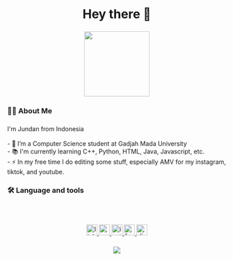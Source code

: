 <h1 align="center">Hey there 👋</h1>

###

<div align="center">
  <img height="150" src="https://media.giphy.com/media/v1.Y2lkPTc5MGI3NjExcWNiYXJ4MDZtcjhocTQ4M3F6eXp3OXRlZmtxenV3MTd0aTVnYno3eSZlcD12MV9naWZzX3NlYXJjaCZjdD1n/wkSz1qFCMMcDN2pB6Q/giphy.gif"  />
</div>

###

<h3 align="left">👩‍💻  About Me</h3>

###

<p align="left">I'm Jundan from Indonesia<br><br>- 🔭 I’m a Computer Science student at Gadjah Mada University<br>- 📚 I'm currently learning C++, Python, HTML, Java, Javascript, etc.<br>- ⚡ In my free time I do editing some stuff, especially AMV for my instagram, tiktok, and youtube.</p>

###

<h3 align="left">🛠 Language and tools</h3>

###

<div align="left">
  <img src="https://cdn.jsdelivr.net/gh/devicons/devicon/icons/aftereffects/aftereffects-original.svg" height="1" alt="aftereffects logo"  />
  <img width="1" />
  <img src="https://cdn.jsdelivr.net/gh/devicons/devicon/icons/cplusplus/cplusplus-original.svg" height="1" alt="cplusplus logo"  />
  <img width="1" />
  <img src="https://cdn.jsdelivr.net/gh/devicons/devicon/icons/javascript/javascript-original.svg" height="1" alt="javascript logo"  />
  <img width="1" />
  <img src="https://cdn.jsdelivr.net/gh/devicons/devicon/icons/java/java-original.svg" height="1" alt="java logo"  />
  <img width="1" />
  <img src="https://cdn.jsdelivr.net/gh/devicons/devicon/icons/python/python-original.svg" height="1" alt="python logo"  />
  <img width="1" />
  <img src="https://cdn.jsdelivr.net/gh/devicons/devicon/icons/illustrator/illustrator-plain.svg" height="1" alt="illustrator logo"  />
  <img width="1" />
  <img src="https://cdn.jsdelivr.net/gh/devicons/devicon/icons/blender/blender-original.svg" height="1" alt="blender logo"  />
  <img width="1" />
  <img src="https://cdn.jsdelivr.net/gh/devicons/devicon/icons/premierepro/premierepro-plain.svg" height="1" alt="premierepro logo"  />
</div>

###

<div align="center">
  <a href="https://www.linkedin.com/in/jundan-saiful-haq-82a8972b1/" target="_blank">
    <img src="https://img.shields.io/static/v1?message=LinkedIn&logo=linkedin&label=&color=0077B5&logoColor=white&labelColor=&style=for-the-badge" height="25" alt="linkedin logo"  />
  </a>
  <a href="https://www.youtube.com/@jundnn._" target="_blank">
    <img src="https://img.shields.io/static/v1?message=Youtube&logo=youtube&label=&color=FF0000&logoColor=white&labelColor=&style=for-the-badge" height="25" alt="youtube logo"  />
  </a>
  <a href="https://www.instagram.com/jundnn._/" target="_blank">
    <img src="https://img.shields.io/static/v1?message=Instagram&logo=instagram&label=&color=E4405F&logoColor=white&labelColor=&style=for-the-badge" height="25" alt="instagram logo"  />
  </a>
  <a href="https://www.facebook.com/jundan.haq" target="_blank">
    <img src="https://img.shields.io/static/v1?message=Facebook&logo=facebook&label=&color=1877F2&logoColor=white&labelColor=&style=for-the-badge" height="25" alt="facebook logo"  />
  </a>
  <a href="http://discordapp.com/users/668669877141372928" target="_blank">
    <img src="https://img.shields.io/static/v1?message=Discord&logo=discord&label=&color=7289DA&logoColor=white&labelColor=&style=for-the-badge" height="25" alt="discord logo"  />
  </a>
</div>

###

<div align="center">
  <img src="https://visitor-badge.laobi.icu/badge?page_id=Jundannz.Jundannz&"  />
</div>

###

<h3 align="left"></h3>

###

<div align="center">
</div>

###

